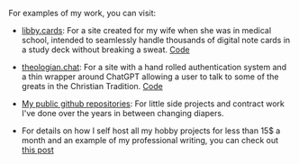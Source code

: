 For examples of my work, you can visit:

 - [libby.cards](https://www.libby.cards): For a site created for my wife when she was in medical school, intended to seamlessly handle thousands of digital note cards in a study deck without breaking a sweat. [Code](https://github.com/jacksonStone/Lit.Cards)

 - [theologian.chat](https://www.theologian.chat): For a site with a hand rolled authentication system and a thin wrapper around ChatGPT allowing a user to talk to some of the greats in the Christian Tradition. [Code](https://github.com/jacksonStone/theologianchat)

 - [My public github repositories](https://github.com/jacksonStone?tab=overview&from=2019-12-01&to=2019-12-31): For little side projects and contract work I've done over the years in between changing diapers.

 - For details on how I self host all my hobby projects for less than 15$ a month and an example of my professional writing, you can check out [this post](/hobby-projects-on-the-cheap)